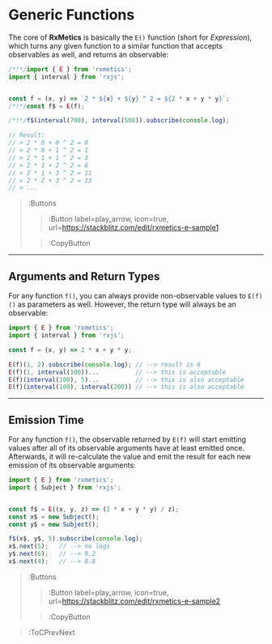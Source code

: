 # Generic Functions

The core of **RxMetics** is basically the `E()` function (short for _Expression_),
which turns any given function to a similar function that accepts observables as well,
and returns an observable:

```ts
/*!*/import { E } from 'rxmetics';
import { interval } from 'rxjs';


const f = (x, y) => `2 * ${x} + ${y} ^ 2 = ${2 * x + y * y}`;
/*!*/const f$ = E(f);

/*!*/f$(interval(700), interval(500)).subscribe(console.log);

// Result:
// > 2 * 0 + 0 ^ 2 = 0
// > 2 * 0 + 1 ^ 2 = 1
// > 2 * 1 + 1 ^ 2 = 3
// > 2 * 1 + 2 ^ 2 = 6
// > 2 * 1 + 3 ^ 2 = 11
// > 2 * 2 + 3 ^ 2 = 13
// > ...
```

> :Buttons
>
> > :Button label=play_arrow, icon=true, url=https://stackblitz.com/edit/rxmetics-e-sample1
>
> > :CopyButton

---

## Arguments and Return Types

For any function `f()`, you can always provide non-observable values to `E(f)()`
as parameters as well. However, the return type will always be an observable:

```ts
import { E } from 'rxmetics';
import { interval } from 'rxjs';

const f = (x, y) => 2 * x + y * y;

E(f)(1, 2).subscribe(console.log); // --> result is 6
E(f)(1, interval(100))...          // --> this is acceptable
E(f)(interval(100), 5)...          // --> this is also acceptable
E(f)(interval(100), interval(200)) // --> this is also acceptable
```

---

## Emission Time

For any function `f()`, the observable returned by `E(f)` will start emitting
values after all of its observable arguments have at least emitted once. Afterwards,
it will re-calculate the value and emit the result for each new emission of its
observable arguments:

```ts
import { E } from 'rxmetics';
import { Subject } from 'rxjs';


const f$ = E((x, y, z) => (2 * x + y * y) / z);
const x$ = new Subject();
const y$ = new Subject();

f$(x$, y$, 5).subscribe(console.log);
x$.next(5);   // --> no logs
y$.next(6);   // --> 9.2
x$.next(4);   // --> 8.8
```

> :Buttons
>
> > :Button label=play_arrow, icon=true, url=https://stackblitz.com/edit/rxmetics-e-sample2
>
> > :CopyButton

> :ToCPrevNext
